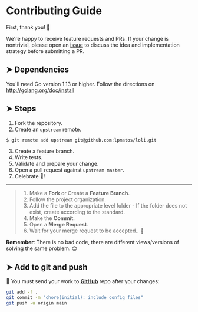 # Contributing Guide

First, thank you! :tada:

We're happy to receive feature requests and PRs. If your change is nontrivial, please open an [issue](https://github.com/lpmatos/loli/issues/new) to discuss the idea and implementation strategy before submitting a PR.

## ➤ Dependencies

You'll need Go version 1.13 or higher. Follow the directions on http://golang.org/doc/install

## ➤ Steps

1. Fork the repository.
2. Create an `upstream` remote.

```bash
$ git remote add upstream git@github.com:lpmatos/loli.git
```

3. Create a feature branch.
4. Write tests.
5. Validate and prepare your change.
6. Open a pull request against `upstream master`.
7. Celebrate :tada:!

---

>
> 1. Make a **Fork** or Create a **Feature Branch**.
> 2. Follow the project organization.
> 3. Add the file to the appropriate level folder - If the folder does not exist, create according to the standard.
> 4. Make the **Commit**.
> 5. Open a **Merge Request**.
> 6. Wait for your merge request to be accepted.. 🚀
>

**Remember**: There is no bad code, there are different views/versions of solving the same problem. 😊

## ➤ Add to git and push

📝 You must send your work to [**GitHub**](https://github.com/lpmatos/loli) repo after your changes:

```bash
git add -f .
git commit -m "chore(initial): include config files"
git push -u origin main
```
